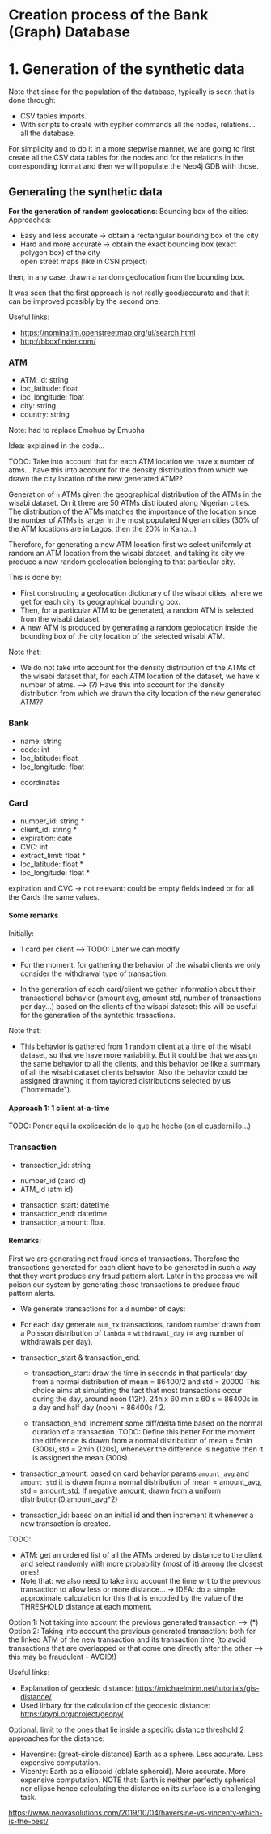
# Creation process of the Bank (Graph) Database

# 1. Generation of the synthetic data

Note that since for the population of the database, typically is seen that is done through:
- CSV tables imports.
- With scripts to create with cypher commands all the nodes, relations... all the database.

For simplicity and to do it in a more stepwise manner, we are going to first create all the CSV data tables for the nodes and for the relations in the corresponding format and then we will populate the Neo4j GDB with those.

## Generating the synthetic data

**For the generation of random geolocations**:
Bounding box of the cities:
Approaches:
 - Easy and less accurate -> obtain a rectangular bounding box of the city  
 - Hard and more accurate -> obtain the exact bounding box (exact polygon box) of the city  
   open street maps (like in CSN project)
 
then, in any case, drawn a random geolocation from the bounding box.

It was seen that the first approach is not really good/accurate and that it can be improved
possibly by the second one.

Useful links:

- https://nominatim.openstreetmap.org/ui/search.html
- http://bboxfinder.com/ 


### ATM

- ATM_id: string
- loc_latitude: float
- loc_longitude: float
- city: string
- country: string

Note: had to replace Emohua by Emuoha 

Idea: explained in the code...

TODO: Take into account that for each ATM location we have x number of atms... have this into account for the density distribution 
from which we drawn the city location of the new generated ATM??

Generation of `n` ATMs given the geographical distribution of the ATMs in the wisabi dataset. On it there are 50 ATMs distributed along Nigerian cities. The distribution of the ATMs matches the importance of the location since the number of ATMs is larger in the most populated Nigerian cities (30% of the ATM locations are in Lagos, then the 20% in Kano...)

Therefore, for generating a new ATM location first we select uniformly at random an ATM location from the wisabi dataset, and taking its city we produce a new random geolocation belonging to that particular city. 

This is done by:
- First constructing a geolocation dictionary of the wisabi cities, where we get for each city its geographical bounding box. 
- Then, for a particular ATM to be generated, a random ATM is selected from the wisabi dataset.
- A new ATM is produced by generating a random geolocation inside the bounding box of the city location of the selected wisabi ATM.

Note that: 

- We do not take into account for the density distribution of the ATMs of the wisabi dataset that, for each ATM location of the dataset, we have x number of atms.
--> (?) Have this into account for the density distribution from which we drawn the city location of the new generated ATM??

### Bank

- name: string
- code: int
- loc_latitude: float
- loc_longitude: float

* coordinates

### Card

- number_id: string * 
- client_id: string * 
- expiration: date
- CVC: int
- extract_limit: float * 
- loc_latitude: float * 
- loc_longitude: float *

expiration and CVC -> not relevant: could be empty fields indeed or for all the Cards the same values.

#### Some remarks

Initially:
- 1 card per client --> TODO: Later we can modify

- For the moment, for gathering the behavior of the wisabi clients we only consider the withdrawal type of transaction.

- In the generation of each card/client we gather information about their
transactional behavior (amount avg, amount std, number of transactions per day...) based on the clients of the wisabi dataset: this will be useful for the generation of the syntethic trasactions.

Note that:
  - This behavior is gathered from 1 random client at a time of the wisabi dataset, so that we have more variability. But it could be that we assign the same behavior to all the clients, and this behavior be like a summary of all the wisabi dataset clients behavior. 
  Also the behavior could be assigned drawning it from taylored distributions selected by us ("homemade").

#### Approach 1: 1 client at-a-time


TODO: Poner aqui la explicación de lo que he hecho (en el cuadernillo...)


### Transaction

- transaction_id: string
+ number_id (card id)
+ ATM_id    (atm id)
- transaction_start: datetime
- transaction_end: datetime
- transaction_amount: float

#### Remarks:

First we are generating not fraud kinds of transactions. Therefore the transactions generated for each client have to be generated in such a way that they wont produce any fraud pattern alert. Later in the process we will poison our system by generating those transactions to produce fraud pattern alerts.

- We generate transactions for a `d` number of days:

- For each day generate `num_tx` transactions, random number drawn from a Poisson distribution
of `lambda` = `withdrawal_day` (= avg number of withdrawals per day).

- transaction_start & transaction_end:

  - transaction_start: draw the time in seconds in that particular day from a normal distribution of mean = 86400/2 and std = 20000
  This choice aims at simulating the fact that most transactions occur during the day, around noon (12h). 24h x 60 min x 60 s = 86400s in a day and half day (noon) = 86400s / 2.

  - transaction_end: increment some diff/delta time based on the normal duration of a transaction.
  TODO: Define this better
  For the moment the difference is drawn from a normal distribution of mean = 5min (300s), std = 2min (120s), whenever the difference is negative then it is assigned the mean (300s).

- transaction_amount: based on card behavior params `amount_avg` and `amount_std`
  it is drawn from a normal distribution of mean = amount_avg, std = amount_std.
  If negative amount, drawn from a uniform distribution(0,amount_avg*2)

- transaction_id: based on an initial id and then increment it whenever a new transaction is created.


TODO: 
- ATM: get an ordered list of all the ATMs ordered by distance to the client and select randomly with more probability (most of it) among the closest ones!.
- Note that: we also need to take into account the time wrt to the previous transaction to allow less or more distance... -> IDEA: do a simple approximate calculation for this that is 
encoded by the value of the THRESHOLD distance at each moment.

Option 1: Not taking into account the previous generated transaction
--> (*) Option 2: Taking into account the previous generated transaction: both for the linked ATM of the new transaction and its transaction time (to avoid transactions that are overlapped or that come one directly after the other --> this may be fraudulent - AVOID!) 



Useful links:
- Explanation of geodesic distance: https://michaelminn.net/tutorials/gis-distance/
- Used lirbary for the calculation of the geodesic distance: https://pypi.org/project/geopy/ 

Optional: limit to the ones that lie inside a specific distance threshold
2 approaches for the distance:
- Haversine: (great-circle distance) Earth as a sphere. Less accurate. Less expensive computation.
- Vicenty: Earth as a ellipsoid (oblate spheroid). More accurate. More expensive computation.
NOTE that: Earth is neither perfectly spherical nor ellipse hence calculating the distance on its surface is a challenging task.

https://www.neovasolutions.com/2019/10/04/haversine-vs-vincenty-which-is-the-best/
